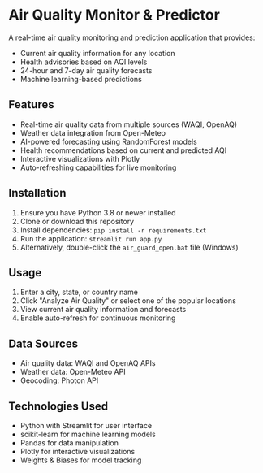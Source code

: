 # Air Quality Monitor & Predictor

A real-time air quality monitoring and prediction application that provides:

- Current air quality information for any location
- Health advisories based on AQI levels
- 24-hour and 7-day air quality forecasts
- Machine learning-based predictions

## Features

- Real-time air quality data from multiple sources (WAQI, OpenAQ)
- Weather data integration from Open-Meteo
- AI-powered forecasting using RandomForest models
- Health recommendations based on current and predicted AQI
- Interactive visualizations with Plotly
- Auto-refreshing capabilities for live monitoring

## Installation

1. Ensure you have Python 3.8 or newer installed
2. Clone or download this repository
3. Install dependencies: `pip install -r requirements.txt`
4. Run the application: `streamlit run app.py`
5. Alternatively, double-click the `air_guard_open.bat` file (Windows)

## Usage

1. Enter a city, state, or country name
2. Click "Analyze Air Quality" or select one of the popular locations
3. View current air quality information and forecasts
4. Enable auto-refresh for continuous monitoring

## Data Sources

- Air quality data: WAQI and OpenAQ APIs
- Weather data: Open-Meteo API
- Geocoding: Photon API

## Technologies Used

- Python with Streamlit for user interface
- scikit-learn for machine learning models
- Pandas for data manipulation
- Plotly for interactive visualizations
- Weights & Biases for model tracking
